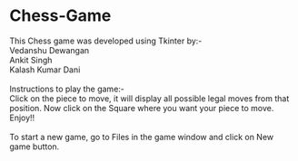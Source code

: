 # Chess-Game
This Chess game was developed using Tkinter by:-
<br> Vedanshu Dewangan<br> 
 Ankit Singh <br>
 Kalash Kumar Dani<br>
 <br>
 Instructions to play the game:-
 <br>
 Click on the piece to move, it will display all possible legal moves from that position.
 Now click on the Square where you want your piece to move.
 Enjoy!!
<br>
  <br>
  To start a new game, go to Files in the game window and click on New game button.
  
